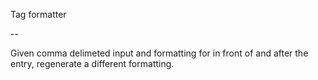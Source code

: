 Tag formatter

--

Given comma delimeted input and formatting for in front of and after the entry, regenerate a different formatting.